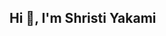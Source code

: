 ## Hi 👋, I'm Shristi Yakami

<!--
**shristiyakami/shristiyakami** is a ✨ _special_ ✨ repository because its `README.md` (this file) appears on your GitHub profile.
![](https://komarev.com/ghpvc/?username=shristiyakami&style=flat-square)
Here are some ideas to get you started:

- 🔭 I’m currently working on ...
- 🌱 I’m currently learning ...
- 👯 I’m looking to collaborate on ...
- 🤔 I’m looking for help with ...
- 💬 Ask me about ...
- 📫 How to reach me: ...
- 😄 Pronouns: ...
- ⚡ Fun fact: ...
-->
